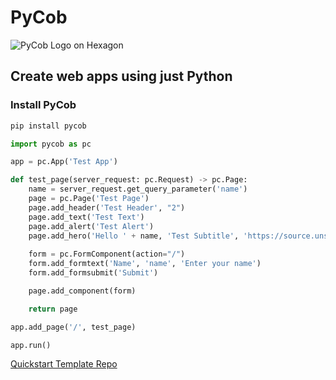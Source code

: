 # PyCob 

![PyCob Logo on Hexagon](https://cdn.pycob.com/pycob_with_text_256.png)

## Create web apps using just Python

### Install PyCob
```bash
pip install pycob
```


```python
import pycob as pc

app = pc.App('Test App')

def test_page(server_request: pc.Request) -> pc.Page:
    name = server_request.get_query_parameter('name')
    page = pc.Page('Test Page')
    page.add_header('Test Header', "2")
    page.add_text('Test Text')
    page.add_alert('Test Alert')
    page.add_hero('Hello ' + name, 'Test Subtitle', 'https://source.unsplash.com/random/800x600')
    
    form = pc.FormComponent(action="/")
    form.add_formtext('Name', 'name', 'Enter your name')
    form.add_formsubmit('Submit')

    page.add_component(form)

    return page

app.add_page('/', test_page)

app.run()
```

[Quickstart Template Repo](https://github.com/pycob/quickstart)
